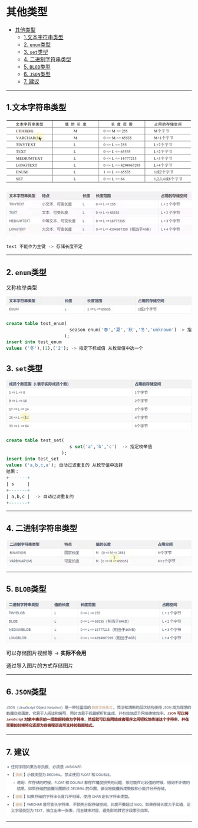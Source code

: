 # 其他类型

- [其他类型](#其他类型)
  - [1.文本字符串类型](#1文本字符串类型)
  - [2. `enum`类型](#2-enum类型)
  - [3. `set`类型](#3-set类型)
  - [4. 二进制字符串类型](#4-二进制字符串类型)
  - [5. `BLOB`类型](#5-blob类型)
  - [6. `JSON`类型](#6-json类型)
  - [7. 建议](#7-建议)

---

## 1.文本字符串类型

![文本字符串类型](images/2023-08-13-16-31-50.png)

![文本字符串类型](images/2023-08-13-16-51-54.png)

```sql
text 不能作为主键 -> 存储长度不定
```

---

## 2. `enum`类型

又称枚举类型

![枚举类型](images/2023-08-13-17-05-30.png)

```sql
create table test_enum(
                        season enum('春','夏','秋','冬','unknown') -> 指定枚举值
                      );
insert into test_enum
values ('冬'),(1),('2'); -> 指定下标或值 从枚举值中选一个 
```

## 3. `set`类型

![set类型](images/2023-08-13-17-21-58.png)

```sql
create table test_set(
                        s set('a','b','c')  -> 指定枚举值
                     );
insert into test_set
values ('a,b,c,a'); 自动过滤重复的 从枚举值中选择   
结果：
+-------+
| s     |
+-------+
| a,b,c |  -> 自动过滤重复的
+-------+
```

---

## 4. 二进制字符串类型

![二进制字符串类型](images/2023-08-13-17-36-14.png)

---

## 5. `BLOB`类型

![BLOB类型](images/2023-08-13-21-38-30.png)

可以存储图片视频等 -> **实际不会用**

通过导入图片的方式存储图片

---

## 6. `JSON`类型

![JSON类型](images/2023-08-13-21-50-46.png)

---

## 7. 建议

![建议](images/2023-08-13-21-54-25.png)

---
